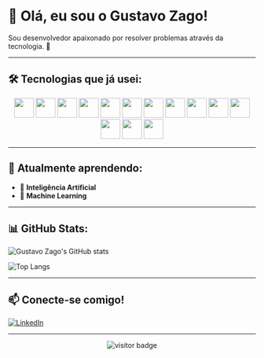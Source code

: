 # 👋 Olá, eu sou o Gustavo Zago!

Sou desenvolvedor apaixonado por resolver problemas através da tecnologia. 🚀

---

## 🛠️ Tecnologias que já usei:
<div align="center">
  <img src="https://cdn.jsdelivr.net/gh/devicons/devicon/icons/javascript/javascript-original.svg" width="40"/>
  <img src="https://cdn.jsdelivr.net/gh/devicons/devicon/icons/typescript/typescript-original.svg" width="40"/>
  <img src="https://cdn.jsdelivr.net/gh/devicons/devicon/icons/react/react-original.svg" width="40"/>
  <img src="https://cdn.jsdelivr.net/gh/devicons/devicon/icons/nextjs/nextjs-original.svg" width="40"/>
  <img src="https://cdn.jsdelivr.net/gh/devicons/devicon/icons/nodejs/nodejs-original.svg" width="40"/>
  <img src="https://cdn.jsdelivr.net/gh/devicons/devicon/icons/express/express-original.svg" width="40"/>
  <img src="https://cdn.jsdelivr.net/gh/devicons/devicon/icons/python/python-original.svg" width="40"/>
  <img src="https://cdn.jsdelivr.net/gh/devicons/devicon/icons/cplusplus/cplusplus-original.svg" width="40"/>
  <img src="https://cdn.jsdelivr.net/gh/devicons/devicon/icons/csharp/csharp-original.svg" width="40"/>
  <img src="https://cdn.jsdelivr.net/gh/devicons/devicon/icons/php/php-original.svg" width="40"/>
  <img src="https://cdn.jsdelivr.net/gh/devicons/devicon/icons/html5/html5-original.svg" width="40"/>
  <img src="https://cdn.jsdelivr.net/gh/devicons/devicon/icons/css3/css3-original.svg" width="40"/>
  <img src="https://cdn.jsdelivr.net/gh/devicons/devicon/icons/mongodb/mongodb-original.svg" width="40"/>
  <img src="https://cdn.jsdelivr.net/gh/devicons/devicon/icons/mysql/mysql-original.svg" width="40"/>
</div>


---

## 🌱 Atualmente aprendendo:
- 🤖 **Inteligência Artificial**
- 🧠 **Machine Learning**

---

## 📊 GitHub Stats:

![Gustavo Zago's GitHub stats](https://github-readme-stats.vercel.app/api?username=Gustavo-Zago&show_icons=true&theme=dracula)

![Top Langs](https://github-readme-stats.vercel.app/api/top-langs/?username=Gustavo-Zago&layout=compact&theme=dracula)

---

## 📫 Conecte-se comigo!
[![LinkedIn](https://img.shields.io/badge/-LinkedIn-blue?style=flat-square&logo=linkedin)](https://www.linkedin.com/in/gustavo-zago-de-lima-23459526b/)

---

<p align="center">
  <img src="https://visitor-badge.laobi.icu/badge?page_id=Gustavo-Zago" alt="visitor badge"/>
</p>
